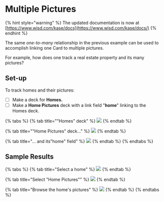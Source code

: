 # Multiple Pictures

{% hint style="warning" %}
The updated documentation is now at [https://www.wisd.com/kase/docs](https://www.wisd.com/kase/docs/)
{% endhint %}

The same _one-to-many_ relationship in the previous example can be used to accomplish linking one Card to multiple pictures.

For example, how does one track a real estate property and its many pictures?

## Set-up

To track homes and their pictures:

* [ ] Make a deck for **Homes.**
* [ ] Make a **Home Pictures** deck with a link field "**home**" linking to the Homes deck.

{% tabs %}
{% tab title="\"Homes\" deck" %}
![](../../.gitbook/assets/simulator-screen-shot-iphone-11-pro-2019-11-12-at-21.58.04.png)
{% endtab %}

{% tab title="\"Home Pictures\" deck..." %}
![](../../.gitbook/assets/simulator-screen-shot-iphone-11-pro-2019-11-12-at-21.58.42.png)
{% endtab %}

{% tab title="... and its\"home\" field" %}
![](../../.gitbook/assets/simulator-screen-shot-iphone-11-pro-2019-11-12-at-21.59.38.png)
{% endtab %}
{% endtabs %}

## Sample Results

{% tabs %}
{% tab title="Select a home" %}
![](../../.gitbook/assets/simulator-screen-shot-iphone-11-pro-2019-11-12-at-22.04.58.png)
{% endtab %}

{% tab title="Select \"Home Pictures\"" %}
![](../../.gitbook/assets/simulator-screen-shot-iphone-11-pro-2019-11-12-at-22.06.06.png)
{% endtab %}

{% tab title="Browse the home\'s pictures" %}
![](../../.gitbook/assets/simulator-screen-shot-iphone-11-pro-2019-11-12-at-22.07.50.png)
{% endtab %}
{% endtabs %}

